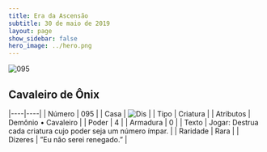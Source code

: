 ```yaml
---
title: Era da Ascensão
subtitle: 30 de maio de 2019
layout: page
show_sidebar: false
hero_image: ../hero.png
---
```


![095](https://cdn.keyforgegame.com/media/card_front/pt/435_095_H728P3QFJ5H_pt.png)

## Cavaleiro de Ônix

|----|----|
| Número | 095 |
| Casa | ![Dis](https://archonarcana.com/images/thumb/e/e8/Dis.png/22px-Dis.png "Dis") |
| Tipo | Criatura |
| Atributos | Demônio • Cavaleiro |
| Poder | 4 |
| Armadura | 0 |
| Texto | Jogar: Destrua cada criatura cujo poder seja um número ímpar. |
| Raridade | Rara |
| Dizeres | ”Eu não serei renegado.” |
